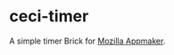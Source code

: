 ceci-timer
====================

A simple timer Brick for [Mozilla Appmaker](https://github.com/mozilla-appmaker/appmaker).
